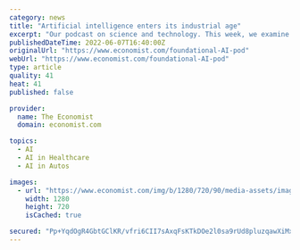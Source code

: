 ```yaml
---
category: news
title: "Artificial intelligence enters its industrial age"
excerpt: "Our podcast on science and technology. This week, we examine the transformative potential of a new, emerging type of machine intelligence—foundation models. Could they become as important, as fundamental,"
publishedDateTime: 2022-06-07T16:40:00Z
originalUrl: "https://www.economist.com/foundational-AI-pod"
webUrl: "https://www.economist.com/foundational-AI-pod"
type: article
quality: 41
heat: 41
published: false

provider:
  name: The Economist
  domain: economist.com

topics:
  - AI
  - AI in Healthcare
  - AI in Autos

images:
  - url: "https://www.economist.com/img/b/1280/720/90/media-assets/image/20220611_PDP506.jpg"
    width: 1280
    height: 720
    isCached: true

secured: "Pp+YqdOgR4GbtGClKR/vfri6CII7sAxqFsKTkDOe2l0sa9rUd8pluzqawXiMxKgWenRweRlPtklpKcDr3fqEb/k0BJ+zn6ps09YM9PDMoAg7vx4Mgnwcn+C1/VewUqZopsj7xPVQZCzNtWnghtZZ3p1rKBit7BTTcOXB4KvSZlThC2fdu9V2JHY/Co+B/3Rlt3IsBdMUs6myfhdsNsSxtqS0Rp3dWQYVk8DPLj9wkGLv/DXEVAxZmYwv28FGbSWhEUj0JBL6nJ7cuinAuMR/dnTZTUa95uXEjV1OEnsNoRHI8oNhFvA9xQLrINQXVVknFcQCGhPTorAZwnwIsOExmdD/qbl4IgIg3BdjFuSAZX4=;2Ubnih/ACfZIPk4BGhMDXw=="
---
```


